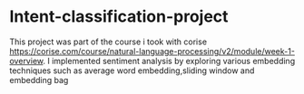 # Intent-classification-project
This project was part of the course i took with corise https://corise.com/course/natural-language-processing/v2/module/week-1-overview. I implemented sentiment analysis by exploring various embedding techniques such as average word embedding,sliding window and embedding bag
